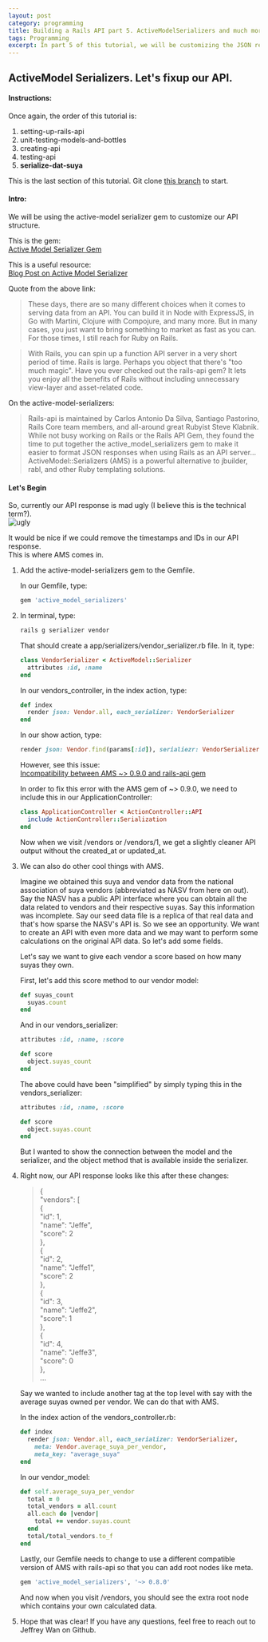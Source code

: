 ```yaml
---
layout: post
category: programming
title: Building a Rails API part 5. ActiveModelSerializers and much more!
tags: Programming
excerpt: In part 5 of this tutorial, we will be customizing the JSON response, looking into adding onto the JSON response with meta nodes, using ActiveModelSerializers.
---
```


## ActiveModel Serializers. Let's fixup our API.

#### Instructions:
Once again, the order of this tutorial is:

1. setting-up-rails-api
2. unit-testing-models-and-bottles
3. creating-api
4. testing-api
5. **serialize-dat-suya**

This is the last section of this tutorial. Git clone [this branch](https://github.com/Jwan622/rails-api-practice/tree/5-serialize-dat-suya) to start.

#### Intro:

We will be using the active-model serializer gem to customize our API structure.

This is the gem:  
[Active Model Serializer Gem](https://github.com/rails-api/active_model_serializers)

This is a useful resource:  
[Blog Post on Active Model Serializer](https://blog.engineyard.com/2015/active-model-serializers)  

Quote from the above link:
> These days, there are so many different choices when it comes to serving data from an API. You can build it in Node with ExpressJS, in Go with Martini, Clojure with Compojure, and many more. But in many cases, you just want to bring something to market as fast as you can. For those times, I still reach for Ruby on Rails.

>With Rails, you can spin up a function API server in a very short period of time. Rails is large. Perhaps you object that there's "too much magic". Have you ever checked out the rails-api gem? It lets you enjoy all the benefits of Rails without including unnecessary view-layer and asset-related code.

On the active-model-serializers:

> Rails-api is maintained by Carlos Antonio Da Silva, Santiago Pastorino, Rails Core team members, and all-around great Rubyist Steve Klabnik. While not busy working on Rails or the Rails API Gem, they found the time to put together the active_model_serializers gem to make it easier to format JSON responses when using Rails as an API server... ActiveModel::Serializers (AMS) is a powerful alternative to jbuilder, rabl, and other Ruby templating solutions.

#### Let's Begin

So, currently our API response is mad ugly (I believe this is the technical term?).  
![ugly](http://mediadb.kicker.de/2015/fussball/spieler/xl/39686_14_2014812112123295.jpg)

It would be nice if we could remove the timestamps and IDs in our API response.  
This is where AMS comes in.

1. Add the active-model-serializers gem to the Gemfile.

    In our Gemfile, type:

    ```ruby
    gem 'active_model_serializers'
    ```

2. In terminal, type:

    ```Bash
    rails g serializer vendor
    ```

    That should create a app/serializers/vendor_serializer.rb file. In it, type:

    ```ruby
    class VendorSerializer < ActiveModel::Serializer
      attributes :id, :name
    end
    ```

    In our vendors_controller, in the index action, type:

    ```ruby
    def index
      render json: Vendor.all, each_serializer: VendorSerializer
    end
    ```

    In our show action, type:

    ```ruby
    render json: Vendor.find(params[:id]), serialiezr: VendorSerializer
    ```

    However, see this issue:  
    [Incompatibility between AMS ~> 0.9.0 and rails-api gem](https://github.com/rails-api/active_model_serializers/issues/600)

    In order to fix this error with the AMS gem of ~> 0.9.0, we need to include this in our ApplicationController:

    ```ruby
    class ApplicationController < ActionController::API
      include ActionController::Serialization
    end
    ```

    Now when we visit /vendors or /vendors/1, we get a slightly cleaner API output without the created_at or updated_at.

3. We can also do other cool things with AMS.

    Imagine we obtained this suya and vendor data from the national association of suya vendors (abbreviated as NASV from here on out). Say the NASV has a public API interface where you can obtain all the data related to vendors and their respective suyas. Say this information was incomplete. Say our seed data file is a replica of that real data and that's how sparse the NASV's API is. So we see an opportunity. We want to create an API with even more data and we may want to perform some calculations on the original API data. So let's add some fields.

    Let's say we want to give each vendor a score based on how many suyas they own.

    First, let's add this score method to our vendor model:

    ```ruby
    def suyas_count
      suyas.count
    end
    ```

    And in our vendors_serializer:

    ```ruby
    attributes :id, :name, :score

    def score
      object.suyas_count
    end
    ```

    The above could have been "simplified" by simply typing this in the vendors_serializer:

    ```ruby
    attributes :id, :name, :score

    def score
      object.suyas.count
    end
    ```

    But I wanted to show the connection between the model and the serializer, and the object method that is available inside the serializer.

4. Right now, our API response looks like this after these changes:

    > {  
        "vendors": [  
          {  
          "id": 1,  
          "name": "Jeffe",  
          "score": 2  
          },  
          {  
          "id": 2,  
          "name": "Jeffe1",  
          "score": 2  
          },  
          {  
          "id": 3,  
          "name": "Jeffe2",  
          "score": 1  
          },  
          {  
          "id": 4,  
          "name": "Jeffe3",  
          "score": 0  
          },  
      ...  

    Say we wanted to include another tag at the top level with say with the average suyas owned per vendor. We can do that with AMS.

    In the index action of the vendors_controller.rb:

    ```ruby
    def index
      render json: Vendor.all, each_serializer: VendorSerializer,
        meta: Vendor.average_suya_per_vendor,
        meta_key: "average_suya"
    end
    ```

    In our vendor_model:

    ```ruby
    def self.average_suya_per_vendor
      total = 0
      total_vendors = all.count
      all.each do |vendor|
        total += vendor.suyas.count
      end
      total/total_vendors.to_f
    end

    ```

    Lastly, our Gemfile needs to change to use a different compatible version of AMS with rails-api so that you can add root nodes like meta.

    ```ruby
    gem 'active_model_serializers', '~> 0.8.0'
    ```

    And now when you visit /vendors, you should see the extra root node which contains your own calculated data.

5. Hope that was clear! If you have any questions, feel free to reach out to Jeffrey Wan on Github.
